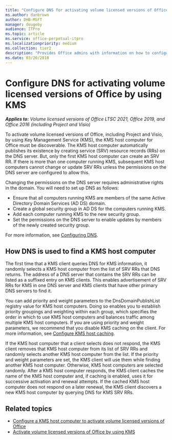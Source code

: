 ```yaml
---
title: "Configure DNS for activating volume licensed versions of Office by using KMS"
ms.author: danbrown
author: DHB-MSFT
manager: dougeby
audience: ITPro
ms.topic: article
ms.service: office-perpetual-itpro
ms.localizationpriority: medium
ms.collection: tier2
description: "Provides Office admins with information on how to configure DNS and Key Management Service (KMS) to activate volume licensed versions of Office, Project, and Visio."
ms.date: 03/20/2018
---
```


# Configure DNS for activating volume licensed versions of Office by using KMS

***Applies to:*** *Volume licensed versions of Office LTSC 2021, Office 2019, and Office 2016 (including Project and Visio)*
  
To activate volume licensed versions of Office, including Project and Visio, by using Key Management Service (KMS), the KMS host computer for Office must be discoverable. The KMS host computer automatically publishes its existence by creating service (SRV) resource records (RRs) on the DNS server. But, only the first KMS host computer can create an SRV RR. If there is more than one computer running KMS, subsequent KMS host computers cannot change or update SRV RRs unless the permissions on the DNS server are configured to allow this.

Changing the permissions on the DNS server requires administrative rights in the domain. You will need to set up DNS as follows:
  
- Ensure that all computers running KMS are members of the same Active Directory Domain Services (AD DS) domain.
- Create a global security group in AD DS for the computers running KMS.
- Add each computer running KMS to the new security group.
- Set the permissions on the DNS server to enable updates by members of the newly created security group.

For more information, see [Configuring DNS](/previous-versions/tn-archive/ff793405(v=technet.10)).
  
## How DNS is used to find a KMS host computer

The first time that a KMS client queries DNS for KMS information, it randomly selects a KMS host computer from the list of SRV RRs that DNS returns. The address of a DNS server that contains the SRV RRs can be listed as a suffixed entry on KMS clients. This enables advertisement of SRV RRs for KMS in one DNS server and KMS clients that have other primary DNS servers to find it.
  
You can add priority and weight parameters to the DnsDomainPublishList registry value for KMS host computers. Doing so enables you to establish priority groupings and weighting within each group, which specifies the order in which to use KMS host computers and balances traffic among multiple KMS host computers. If you are using priority and weight parameters, we recommend that you disable KMS caching on the client. For more information, see [Configure KMS host caching](activate-office-by-using-kms.md#configure-kms-host-caching).
  
If the KMS host computer that a client selects does not respond, the KMS client removes that KMS host computer from its list of SRV RRs and randomly selects another KMS host computer from the list. If the priority and weight parameters are set, the KMS client will use them while finding another KMS host computer. Otherwise, KMS host computers are selected randomly. After a KMS host computer responds, the KMS client caches the name of the KMS host computer and, if caching is enabled, uses it for successive activation and renewal attempts. If the cached KMS host computer does not respond on a later renewal, the KMS client discovers a new KMS host computer by querying DNS for KMS SRV RRs.
  
## Related topics

- [Configure a KMS host computer to activate volume licensed versions of Office](configure-a-kms-host-computer-for-office.md)
- [Activate volume licensed versions of Office by using KMS](activate-office-by-using-kms.md)